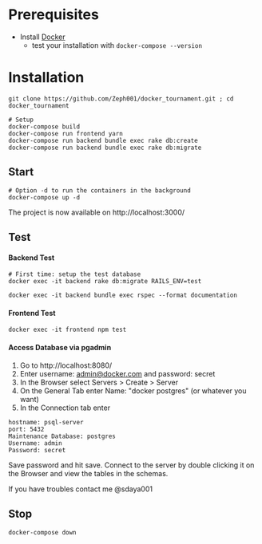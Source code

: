# Prerequisites
* Install [Docker]( https://docs.docker.com/get-docker/)
    - test your installation with
    `docker-compose --version`


# Installation
```shell
git clone https://github.com/Zeph001/docker_tournament.git ; cd docker_tournament

# Setup
docker-compose build
docker-compose run frontend yarn
docker-compose run backend bundle exec rake db:create
docker-compose run backend bundle exec rake db:migrate
```
## Start
```shell
# Option -d to run the containers in the background
docker-compose up -d
```
The project is now available on http://localhost:3000/

## Test

#### Backend Test
```shell
# First time: setup the test database
docker exec -it backend rake db:migrate RAILS_ENV=test

docker exec -it backend bundle exec rspec --format documentation
```
#### Frontend Test
```shell
docker exec -it frontend npm test
```

#### Access Database via pgadmin
1. Go to http://localhost:8080/
2. Enter username: admin@docker.com and password: secret 
3. In the Browser select Servers > Create > Server
4. On the General Tab enter Name: "docker postgres" (or whatever you want)
5. In the Connection tab enter 
```
hostname: psql-server
port: 5432
Maintenance Database: postgres
Username: admin
Password: secret
```
Save password and hit save. Connect to the server by double clicking it on the Browser and view the tables in the schemas.

If you have troubles contact me @sdaya001

## Stop
```shell
docker-compose down
```
